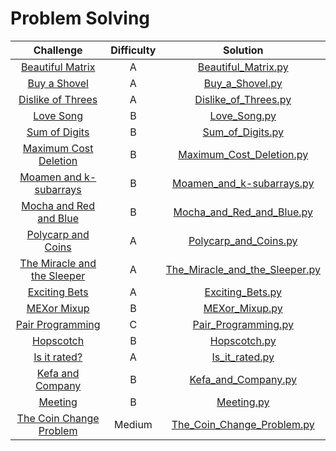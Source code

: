 # Problem Solving

| Challenge     | Difficulty    | Solution |
| :-------------: |:-------------:| :-----:|
| [Beautiful Matrix](http://codeforces.com/contest/9/problem/A)      | A | [Beautiful_Matrix.py](CS21-Science-Week-1/Beautiful_Matrix.py) |
| [Buy a Shovel](https://codeforces.com/problemset/problem/732/A)   | A | [Buy_a_Shovel.py](CS21-Science-Week-1/Buy_a_Shovel.py) |
| [Dislike of Threes](https://codeforces.com/problemset/problem/1560/A)| A | [Dislike_of_Threes.py](CS21-Science-Week-1/Dislike_of_Threes.py) |
| [Love Song](https://codeforces.com/problemset/problem/1539/B)| B | [Love_Song.py](CS21-Science-Week-1/Love_Song.py) |
| [Sum of Digits](https://codeforces.com/problemset/problem/102/B)| B | [Sum_of_Digits.py](CS21-Science-Week-1/Sum_of_Digits.py) |
| [Maximum Cost Deletion](https://codeforces.com/problemset/problem/1550/B)| B | [Maximum_Cost_Deletion.py](CS21-Science-Week-2/Maximum_Cost_Deletion.py) |
| [Moamen and k-subarrays](https://codeforces.com/problemset/problem/1557/B)| B | [Moamen_and_k-subarrays.py](CS21-Science-Week-2/Moamen_and_k-subarrays.py) |
| [Mocha and Red and Blue](https://codeforces.com/problemset/problem/1559/B)| B | [Mocha_and_Red_and_Blue.py](CS21-Science-Week-2/Mocha_and_Red_and_Blue.py) |
| [Polycarp and Coins](https://codeforces.com/problemset/problem/1551/A)| A | [Polycarp_and_Coins.py](CS21-Science-Week-2/Polycarp_and_Coins.py) |
| [The Miracle and the Sleeper](https://codeforces.com/problemset/problem/1562/A)| A | [The_Miracle_and_the_Sleeper.py](CS21-Science-Week-2/The_Miracle_and_the_Sleeper.py) |
| [Exciting Bets](https://codeforces.com/problemset/problem/1543/A)| A | [Exciting_Bets.py](CS21-Science-Week-3/Exciting_Bets.py) |
| [MEXor Mixup](https://codeforces.com/problemset/problem/1567/B)| B | [MEXor_Mixup.py](CS21-Science-Week-3/MEXor_Mixup.py) |
| [Pair Programming](https://codeforces.com/problemset/problem/1547/C)| C | [Pair_Programming.py](CS21-Science-Week-3/Pair_Programming.py) |
| [Hopscotch](https://codeforces.com/problemset/problem/141/B)| B | [Hopscotch.py](CS21-Science-Week-4/Hopscotch.py) |
| [Is it rated?](https://codeforces.com/problemset/problem/807/A)| A | [Is_it_rated.py](CS21-Science-Week-4/Is_it_rated.py) |
| [Kefa and Company](https://codeforces.com/problemset/problem/580/B)| B | [Kefa_and_Company.py](CS21-Science-Week-4/Kefa_and_Company.py) |
| [Meeting](https://codeforces.com/problemset/problem/144/B)| B | [Meeting.py](CS21-Science-Week-4/Meeting.py) |
| [The Coin Change Problem](https://www.hackerrank.com/challenges/coin-change/problem)| Medium | [The_Coin_Change_Problem.py](CS21-Science-Week-4/The_Coin_Change_Problem.py) |

